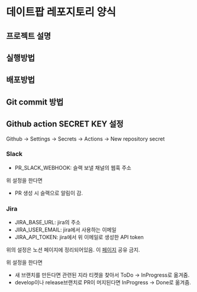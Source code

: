 # 데이트팝 레포지토리 양식

## 프로젝트 설명

## 실행방법

## 배포방법

## Git commit 방법

## Github action SECRET KEY 설정

Github -> Settings -> Secrets -> Actions -> New repository secret


### Slack

- PR_SLACK_WEBHOOK: 슬랙 보낼 채널의 웹훅 주소

위 설정을 한다면
- PR 생성 시 슬랙으로 알림이 감.

### Jira

- JIRA_BASE_URL: jira의 주소
- JIRA_USER_EMAIL: jira에서 사용하는 이메일
- JIRA_API_TOKEN: jira에서 위 이메일로 생성한 API token

위의 설정은 노션 페이지에 정리되어있음. 이 [페이지](https://www.notion.so/10fingers/Jira-API-Key-e17da0fbe0ce40d39781055ac3b153cc) 공유 금지.

위 설정을 한다면
- 새 브랜치를 만든다면 관련된 지라 티켓을 찾아서 ToDo -> InProgress로 옮겨줌.
- develop이나 release브랜치로 PR이 머지된다면 InProgress -> Done로 옮겨줌.